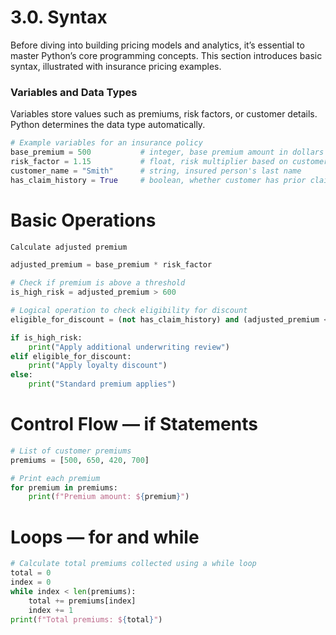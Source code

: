 # 3.0. Syntax

Before diving into building pricing models and analytics, it’s essential to master Python’s core programming concepts. This section introduces basic syntax, illustrated with insurance pricing examples.

### Variables and Data Types

Variables store values such as premiums, risk factors, or customer details. Python determines the data type automatically.

```python
# Example variables for an insurance policy
base_premium = 500           # integer, base premium amount in dollars
risk_factor = 1.15           # float, risk multiplier based on customer data
customer_name = "Smith"      # string, insured person's last name
has_claim_history = True     # boolean, whether customer has prior claims
```

# Basic Operations
```python
Calculate adjusted premium

adjusted_premium = base_premium * risk_factor

# Check if premium is above a threshold
is_high_risk = adjusted_premium > 600

# Logical operation to check eligibility for discount
eligible_for_discount = (not has_claim_history) and (adjusted_premium < 700)

if is_high_risk:
    print("Apply additional underwriting review")
elif eligible_for_discount:
    print("Apply loyalty discount")
else:
    print("Standard premium applies")
```

# Control Flow — if Statements

```python
# List of customer premiums
premiums = [500, 650, 420, 700]

# Print each premium
for premium in premiums:
    print(f"Premium amount: ${premium}")
```

# Loops — for and while

```python
# Calculate total premiums collected using a while loop
total = 0
index = 0
while index < len(premiums):
    total += premiums[index]
    index += 1
print(f"Total premiums: ${total}")
```


